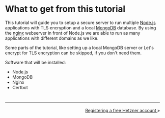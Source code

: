 # What to get from this tutorial

This tutorial will guide you to setup a secure server to run multiple [Node.js](https://nodejs.org/en/) applications with TLS encryption and a local [MongoDB](https://www.mongodb.com/) database. By using the [nginx](https://nginx.org/) webserver in front of Node.js we are able to run as many applications with different domains as we like.

Some parts of the tutorial, like setting up a local MongoDB server or Let's encrypt for TLS encryption can be skipped, if you don't need them.

Software that will be installed:

- Node.js
- MongoDB
- Nginx
- Certbot

<div style="border-top: 2px solid #a0a0a0; margin-top: 2.5rem; padding-top: 1rem;">
    <div style="float: right;">
        <a href="./registering-a-free-hetzner-account.md">
            Registering a free Hetzner account
        </a>
        &raquo;
    </div>
</div>